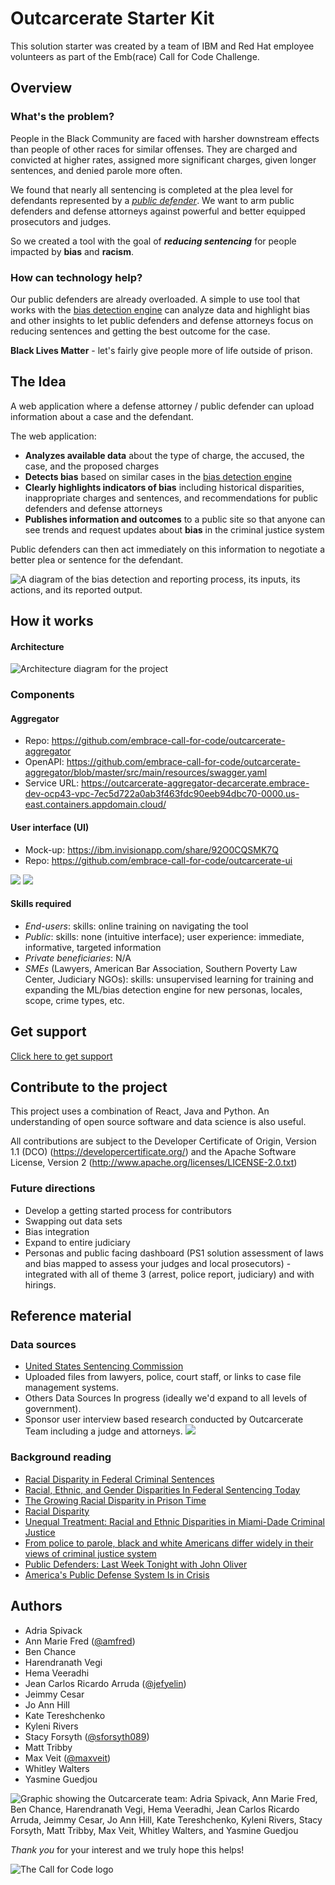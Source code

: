 # Outcarcerate Starter Kit

This solution starter was created by a team of IBM and Red Hat employee volunteers as part of the Emb(race) Call for Code Challenge.

##  Overview

### What's the problem?

People in the Black Community are faced with harsher downstream effects than people of other races for similar offenses. They are charged and convicted at higher rates, assigned more significant charges, given longer sentences, and denied parole more often.

We found that nearly all sentencing is completed at the plea level for defendants represented by a [*public defender*](https://www.youtube.com/watch?v=xqLE4ryWMX4).  We want to arm public defenders and defense attorneys against powerful and better equipped prosecutors and judges.

So we created a tool with the goal of ***reducing sentencing*** for people impacted by **bias** and **racism**.

### How can technology help?

Our public defenders are already overloaded. A simple to use tool that works with the [bias detection engine](https://github.com/embrace-call-for-code/bias-detection-engine) can analyze data and highlight bias and other insights to let public defenders and defense attorneys focus on reducing sentences and getting the best outcome for the case.

**Black Lives Matter** - let's fairly give people more of life outside of prison.

## The Idea

A web application where a defense attorney / public defender can upload information about a case and the defendant.

The web application:

* **Analyzes available data** about the type of charge, the accused, the case, and the proposed charges
* **Detects bias** based on similar cases in the [bias detection engine](https://github.com/embrace-call-for-code/bias-detection-engine)
* **Clearly highlights indicators of bias** including historical disparities, inappropriate charges and sentences, and recommendations for public defenders and defense attorneys
* **Publishes information and outcomes** to a public site so that anyone can see trends and request updates about **bias** in the criminal justice system

Public defenders can then act immediately on this information to negotiate a better plea or sentence for the defendant.

![A diagram of the bias detection and reporting process, its inputs, its actions, and its reported output.](https://github.com/embrace-call-for-code/outcarcerate-docs/blob/master/Bias%20Detection.png)

## How it works

#### Architecture
<!-- Ideally some text in here about what happens would be helpful. -->

![Architecture diagram for the project](https://raw.githubusercontent.com/embrace-call-for-code/outcarcerate-docs/master/architecture.png)

### Components

#### Aggregator
* Repo: https://github.com/embrace-call-for-code/outcarcerate-aggregator
* OpenAPI: https://github.com/embrace-call-for-code/outcarcerate-aggregator/blob/master/src/main/resources/swagger.yaml
* Service URL: https://outcarcerate-aggregator-decarcerate.embrace-dev-ocp43-vpc-7ec5d722a0ab3f463fdc90eeb94dbc70-0000.us-east.containers.appdomain.cloud/

#### User interface (UI)
*  Mock-up: https://ibm.invisionapp.com/share/92O0CQSMK7Q
*  Repo: https://github.com/embrace-call-for-code/outcarcerate-ui

![](https://github.com/embrace-call-for-code/outcarcerate-docs/blob/master/UI%20Example.png)
![](https://github.com/embrace-call-for-code/outcarcerate-docs/blob/master/UIexample2.png)


#### Skills required

<!-- Moved developer skills to the contributor section -->
* *End-users*:  skills: online training on navigating the tool
* *Public*: skills:  none (intuitive interface); user experience:  immediate, informative, targeted information
* *Private beneficiaries*:  N/A
* *SMEs* (Lawyers, American Bar Association, Southern Poverty Law Center, Judiciary NGOs):  skills:  unsupervised learning for training and expanding the ML/bias detection engine for new personas, locales, scope, crime types, etc.

## Get support

[Click here to get support](https://github.com/Call-for-Code/Embrace-Judicial-Reform/blob/main/SUPPORT.md)

## Contribute to the project

This project uses a combination of React, Java and Python. An understanding of open source software and data science is also useful.

All contributions are subject to the Developer Certificate of Origin, Version 1.1 (DCO) (https://developercertificate.org/) and the Apache Software License, Version 2 (http://www.apache.org/licenses/LICENSE-2.0.txt)

### Future directions

* Develop a getting started process for contributors
* Swapping out data sets
* Bias integration
* Expand to entire judiciary
* Personas and public facing dashboard (PS1 solution assessment of laws and bias mapped to assess your judges and local prosecutors) - integrated with all of theme 3 (arrest, police report, judiciary) and with hirings.
<!-- This doesn't make a lot of sense, can you add more details? -->


## Reference material

### Data sources

*  [United States Sentencing Commission](https://ida.ussc.gov/analytics/saw.dll?Dashboard)
* Uploaded files from lawyers, police, court staff, or links to case file management systems.
* Others Data Sources In progress (ideally we'd expand to all levels of government).
* Sponsor user interview based research conducted by Outcarcerate Team including a judge and attorneys.
![](https://github.com/embrace-call-for-code/outcarcerate-docs/blob/master/ToBePD.png)


### Background reading

* [Racial Disparity in Federal Criminal Sentences](https://repository.law.umich.edu/cgi/viewcontent.cgi?article=2413&context=articles)
* [Racial, Ethnic, and Gender Disparities In Federal Sentencing Today](https://www.ussc.gov/sites/default/files/pdf/research-and-publications/research-projects-and-surveys/miscellaneous/15-year-study/chap4.pdf)
* [The Growing Racial Disparity in Prison Time](https://www.themarshallproject.org/2019/12/03/the-growing-racial-disparity-in-prison-time)
* [Racial Disparity](https://www.sentencingproject.org/issues/racial-disparity/)
* [Unequal Treatment: Racial and Ethnic Disparities in Miami-Dade Criminal Justice](https://www.aclufl.org/sites/default/files/6440miamidadedisparities20180715spreads.pdf)
* [From police to parole, black and white Americans differ widely in their views of criminal justice system](https://www.pewresearch.org/fact-tank/2019/05/21/from-police-to-parole-black-and-white-americans-differ-widely-in-their-views-of-criminal-justice-system/)
* [Public Defenders: Last Week Tonight with John Oliver ](https://www.youtube.com/watch?v=USkEzLuzmZ4)
* [America's Public Defense System Is in Crisis](https://www.youtube.com/watch?v=xqLE4ryWMX4)


## Authors
<!-- Authors, please do add your GitHub/LinkedIn/IBM permalinks here. I added the GitHub profiles of those who committed directly to the outcarcerate repos. -->

* Adria Spivack
* Ann Marie Fred ([@amfred](https://github.com/amfred))
* Ben Chance
* Harendranath Vegi
* Hema Veeradhi
* Jean Carlos Ricardo Arruda ([@jefyelin](https://github.com/jefyelin))
* Jeimmy Cesar
* Jo Ann Hill
* Kate Tereshchenko
* Kyleni Rivers
* Stacy Forsyth ([@sforsyth089](https://github.com/sforsyth089))
* Matt Tribby
* Max Veit ([@maxveit](https://github.com/maxveit))
* Whitley Walters
* Yasmine Guedjou

![Graphic showing the Outcarcerate team: Adria Spivack, Ann Marie Fred, Ben Chance, Harendranath Vegi, Hema Veeradhi, Jean Carlos Ricardo Arruda, Jeimmy Cesar, Jo Ann Hill, Kate Tereshchenko, Kyleni Rivers, Stacy Forsyth, Matt Tribby, Max Veit, Whitley Walters, and Yasmine Guedjou](https://github.com/embrace-call-for-code/outcarcerate-docs/blob/master/OutcarcerateTeam.png)


*Thank you* for your interest and we truly hope this helps!

![The Call for Code logo](https://github.com/embrace-call-for-code/outcarcerate-docs/blob/master/Call%20for%20Code.png)
